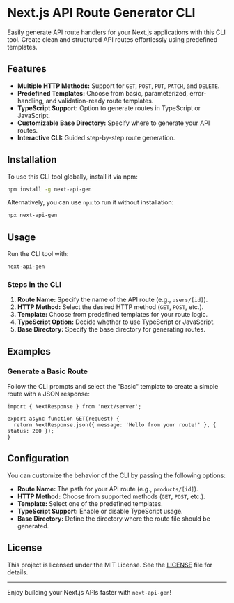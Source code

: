 # Next.js API Route Generator CLI

Easily generate API route handlers for your Next.js applications with this CLI tool. Create clean and structured API routes effortlessly using predefined templates.

## Features
- **Multiple HTTP Methods:** Support for `GET`, `POST`, `PUT`, `PATCH`, and `DELETE`.
- **Predefined Templates:** Choose from basic, parameterized, error-handling, and validation-ready route templates.
- **TypeScript Support:** Option to generate routes in TypeScript or JavaScript.
- **Customizable Base Directory:** Specify where to generate your API routes.
- **Interactive CLI:** Guided step-by-step route generation.

## Installation

To use this CLI tool globally, install it via npm:

```bash
npm install -g next-api-gen
```

Alternatively, you can use `npx` to run it without installation:

```bash
npx next-api-gen
```


## Usage

Run the CLI tool with:

```bash
next-api-gen
```


### Steps in the CLI
1. **Route Name:** Specify the name of the API route (e.g., `users/[id]`).
2. **HTTP Method:** Select the desired HTTP method (`GET`, `POST`, etc.).
3. **Template:** Choose from predefined templates for your route logic.
4. **TypeScript Option:** Decide whether to use TypeScript or JavaScript.
5. **Base Directory:** Specify the base directory for generating routes.

## Examples

### Generate a Basic Route
Follow the CLI prompts and select the "Basic" template to create a simple route with a JSON response:

```
import { NextResponse } from 'next/server';

export async function GET(request) {
  return NextResponse.json({ message: 'Hello from your route!' }, { status: 200 });
}
```


## Configuration

You can customize the behavior of the CLI by passing the following options:

- **Route Name:** The path for your API route (e.g., `products/[id]`).
- **HTTP Method:** Choose from supported methods (`GET`, `POST`, etc.).
- **Template:** Select one of the predefined templates.
- **TypeScript Support:** Enable or disable TypeScript usage.
- **Base Directory:** Define the directory where the route file should be generated.

## License

This project is licensed under the MIT License. See the [LICENSE](./LICENSE) file for details.

---

Enjoy building your Next.js APIs faster with `next-api-gen`!
